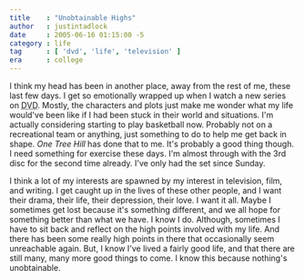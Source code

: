 ```yaml
---
title    : "Unobtainable Highs"
author   : justintadlock
date     : 2005-06-16 01:15:00 -5
category : life
tag      : [ 'dvd', 'life', 'television' ]
era      : college
---
```


I think my head has been in another place, away from the rest of me, these last few days.  I get so emotionally wrapped up when I watch a new series on <acronym title="Digital Video Disc"> DVD</acronym>.  Mostly, the characters and plots just make me wonder what my life would've been like if I had been stuck in their world and situations.  I'm actually considering starting to play basketball now.  Probably not on a recreational team or anything, just something to do to help me get back in shape.  <em> One Tree Hill</em> has done that to me.  It's probably a good thing though.  I need something for exercise these days.  I'm almost through with the 3rd disc for the second time already.  I've only had the set since Sunday.

I think a lot of my interests are spawned by my interest in television, film, and writing.  I get caught up in the lives of these other people, and I want their drama, their life, their depression, their love.  I want it all.  Maybe I sometimes get lost because it's something different, and we all hope for something better than what we have.  I know I do.  Although, sometimes I have to sit back and reflect on the high points involved with my life.  And there has been some really high points in there that occasionally seem unreachable again.  But, I know I've lived a fairly good life, and that there are still many, many more good things to come.  I know this because nothing's unobtainable.
